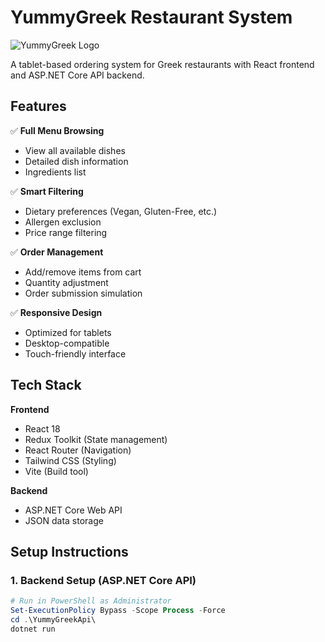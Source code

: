 # YummyGreek Restaurant System

![YummyGreek Logo](https://placehold.co/400x200?text=YummyGreek+Logo)

A tablet-based ordering system for Greek restaurants with React frontend and ASP.NET Core API backend.

## Features

✅ **Full Menu Browsing**  
- View all available dishes
- Detailed dish information
- Ingredients list

✅ **Smart Filtering**  
- Dietary preferences (Vegan, Gluten-Free, etc.)
- Allergen exclusion
- Price range filtering

✅ **Order Management**  
- Add/remove items from cart
- Quantity adjustment
- Order submission simulation

✅ **Responsive Design**  
- Optimized for tablets
- Desktop-compatible
- Touch-friendly interface

## Tech Stack

**Frontend**  
- React 18
- Redux Toolkit (State management)
- React Router (Navigation)
- Tailwind CSS (Styling)
- Vite (Build tool)

**Backend**  
- ASP.NET Core Web API
- JSON data storage

## Setup Instructions

### 1. Backend Setup (ASP.NET Core API)

```powershell
# Run in PowerShell as Administrator
Set-ExecutionPolicy Bypass -Scope Process -Force
cd .\YummyGreekApi\
dotnet run